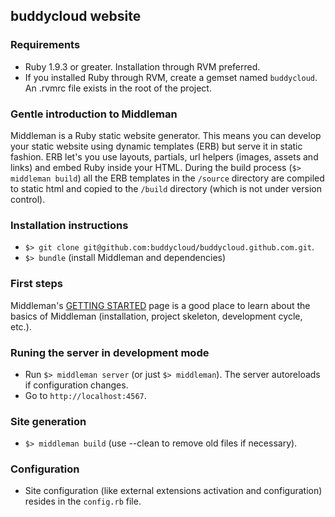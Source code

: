 ## buddycloud website

### Requirements

* Ruby 1.9.3 or greater. Installation through RVM preferred.
* If you installed Ruby through RVM, create a gemset named `buddycloud`. An .rvmrc file exists in the root of the project.

### Gentle introduction to Middleman

Middleman is a Ruby static website generator. This means you can develop your static website using dynamic templates (ERB) but serve it in static fashion. ERB let's you use layouts, partials, url helpers (images, assets and links) and embed Ruby inside your HTML. During the build process (`$> middleman build`) all the ERB templates in the `/source` directory are compiled to static html and copied to the `/build` directory (which is not under version control).

### Installation instructions

* `$> git clone git@github.com:buddycloud/buddycloud.github.com.git`.
* `$> bundle` (install Middleman and dependencies)

### First steps

Middleman's [GETTING STARTED](http://middlemanapp.com/getting-started/) page is a good place to learn about the basics of Middleman (installation, project skeleton, development cycle, etc.).

### Runing the server in development mode 

* Run `$> middleman server` (or just `$> middleman`). The server autoreloads if configuration changes.
* Go to `http://localhost:4567`.

### Site generation

* `$> middleman build` (use --clean to remove old files if necessary). 

### Configuration

* Site configuration (like external extensions activation and configuration) resides in the `config.rb` file.